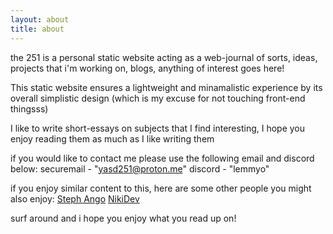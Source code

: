 ```yaml
---
layout: about
title: about    
---
```

the 251 is a personal static website acting as a web-journal of sorts, ideas, projects that i'm working on, blogs, anything of interest goes here! 

This static website ensures a lightweight and minamalistic experience by its overall simplistic design (which is my excuse for not touching front-end thingsss)

I like to write short-essays on subjects that I find interesting, I hope you enjoy reading them as much as I like writing them

if you would like to contact me please use the following email and discord below:
securemail - "yasd251@proton.me"
discord - "lemmyo"

if you enjoy similar content to this, here are some other people you might also enjoy:
[Steph Ango](https://stephango.com)
[NikiDev](https://wiki.nikiv.dev)


surf around and i hope you enjoy what you read up on!

